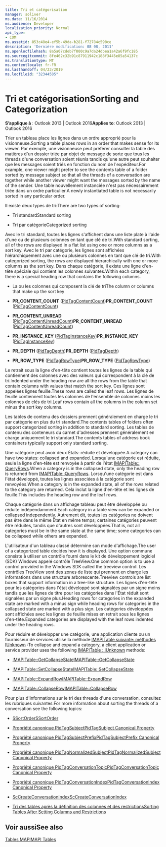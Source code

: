 ```yaml
---
title: Tri et catégorisation
manager: soliver
ms.date: 11/16/2014
ms.audience: Developer
localization_priority: Normal
api_type:
- COM
ms.assetid: 853c48e4-ef5b-49da-b281-f72784c598ce
description: 'Dernière modification: 08 08, 2011'
ms.openlocfilehash: 8a5a07cdeb7f000c9a7da24dbea1a42a6f9fc185
ms.sourcegitcommit: 8fe462c32b91c87911942c188f3445e85a54137c
ms.translationtype: MT
ms.contentlocale: fr-FR
ms.lasthandoff: 04/23/2019
ms.locfileid: "32344505"
---
```

# <a name="sorting-and-categorization"></a><span data-ttu-id="6f187-103">Tri et catégorisation</span><span class="sxs-lookup"><span data-stu-id="6f187-103">Sorting and Categorization</span></span>

 
  
<span data-ttu-id="6f187-104">**S’applique à** : Outlook 2013 | Outlook 2016</span><span class="sxs-lookup"><span data-stu-id="6f187-104">**Applies to**: Outlook 2013 | Outlook 2016</span></span> 
  
<span data-ttu-id="6f187-105">Trier un tableau place les lignes dans un ordre approprié pour la visionneuse.</span><span class="sxs-lookup"><span data-stu-id="6f187-105">Sorting a table places rows in an order that makes sense for its viewer.</span></span> <span data-ttu-id="6f187-106">Par exemple, une visionneuse peut préférer consulter la table des matières d'un dossier triée par objet de message de sorte que tous les threads d'une conversation soient réunis tandis qu'une autre peut souhaiter que les messages soient triés en fonction du nom de l'expéditeur.</span><span class="sxs-lookup"><span data-stu-id="6f187-106">For example, one viewer might prefer to see the contents table of a folder sorted by message subject so that all the threads of a conversation are together while another viewer might want the messages sorted by the name of the sender.</span></span> <span data-ttu-id="6f187-107">Une table nouvellement instanciée n'est pas nécessairement triée dans un ordre particulier.</span><span class="sxs-lookup"><span data-stu-id="6f187-107">A newly instantiated table is not necessarily sorted in any particular order.</span></span> 
  
<span data-ttu-id="6f187-108">Il existe deux types de tri:</span><span class="sxs-lookup"><span data-stu-id="6f187-108">There are two types of sorting:</span></span>
  
- <span data-ttu-id="6f187-109">Tri standard</span><span class="sxs-lookup"><span data-stu-id="6f187-109">Standard sorting</span></span>
    
- <span data-ttu-id="6f187-110">Tri par catégorie</span><span class="sxs-lookup"><span data-stu-id="6f187-110">Categorized sorting</span></span> 
    
<span data-ttu-id="6f187-111">Avec le tri standard, toutes les lignes s'affichent dans une liste plate à l'aide d'une ou de plusieurs colonnes en tant que clé de tri.</span><span class="sxs-lookup"><span data-stu-id="6f187-111">With standard sorting, all of the rows are displayed in a flat list using one or more columns as a sort key.</span></span> <span data-ttu-id="6f187-112">Avec le tri par catégorie, les lignes sont affichées hiérarchiquement avec une ou plusieurs colonnes en tant que clé de tri.</span><span class="sxs-lookup"><span data-stu-id="6f187-112">With categorized sorting, the rows are displayed hierarchically with one or more columns as the sort key.</span></span> <span data-ttu-id="6f187-113">Dans chaque catégorie, il existe une ligne d'en-tête spéciale qui contient les colonnes suivantes.</span><span class="sxs-lookup"><span data-stu-id="6f187-113">Within each category, there is a special heading row that contains the following columns.</span></span>
  
- <span data-ttu-id="6f187-114">La ou les colonnes qui composent la clé de tri</span><span class="sxs-lookup"><span data-stu-id="6f187-114">The column or columns that make up the sort key</span></span>
    
- <span data-ttu-id="6f187-115">**PR_CONTENT_COUNT** ([PidTagContentCount](pidtagcontentcount-canonical-property.md))</span><span class="sxs-lookup"><span data-stu-id="6f187-115">**PR_CONTENT_COUNT** ([PidTagContentCount](pidtagcontentcount-canonical-property.md))</span></span>
    
- <span data-ttu-id="6f187-116">**PR_CONTENT_UNREAD** ([PidTagContentUnreadCount](pidtagcontentunreadcount-canonical-property.md))</span><span class="sxs-lookup"><span data-stu-id="6f187-116">**PR_CONTENT_UNREAD** ([PidTagContentUnreadCount](pidtagcontentunreadcount-canonical-property.md))</span></span>
    
- <span data-ttu-id="6f187-117">**PR_INSTANCE_KEY** ([PidTagInstanceKey](pidtaginstancekey-canonical-property.md))</span><span class="sxs-lookup"><span data-stu-id="6f187-117">**PR_INSTANCE_KEY** ([PidTagInstanceKey](pidtaginstancekey-canonical-property.md))</span></span>
    
- <span data-ttu-id="6f187-118">**PR_DEPTH** ([PidTagDepth](pidtagdepth-canonical-property.md))</span><span class="sxs-lookup"><span data-stu-id="6f187-118">**PR_DEPTH** ([PidTagDepth](pidtagdepth-canonical-property.md))</span></span>
    
- <span data-ttu-id="6f187-119">**PR_ROW_TYPE** ([PidTagRowType](pidtagrowtype-canonical-property.md))</span><span class="sxs-lookup"><span data-stu-id="6f187-119">**PR_ROW_TYPE** ([PidTagRowType](pidtagrowtype-canonical-property.md))</span></span> 
    
<span data-ttu-id="6f187-120">Le retrait sous la ligne d'en-tête contient toutes les lignes de la table qui contiennent des colonnes avec des valeurs qui correspondent à la clé de tri.</span><span class="sxs-lookup"><span data-stu-id="6f187-120">Indented under the heading row are all the rows from the table that contain columns with values that match the sort key.</span></span> <span data-ttu-id="6f187-121">Ces lignes sont appelées lignes feuille.</span><span class="sxs-lookup"><span data-stu-id="6f187-121">These rows are called the leaf rows.</span></span> <span data-ttu-id="6f187-122">Les lignes de feuille contiennent toutes les colonnes de l'ensemble de colonnes moins les colonnes de clés de tri.</span><span class="sxs-lookup"><span data-stu-id="6f187-122">Leaf rows contain all the columns in the column set minus the sort key columns.</span></span> 
  
<span data-ttu-id="6f187-123">Les tables de contenu des dossiers prennent généralement en charge le tri par catégorie en plus du tri standard.</span><span class="sxs-lookup"><span data-stu-id="6f187-123">The contents tables of folders often support categorized sorting in addition to standard sorting.</span></span> <span data-ttu-id="6f187-124">Les tables de contenu des conteneurs du carnet d'adresses prennent généralement en charge uniquement le tri standard.</span><span class="sxs-lookup"><span data-stu-id="6f187-124">The contents tables of address book containers typically support only standard sorting.</span></span> 
  
<span data-ttu-id="6f187-125">Une catégorie peut avoir deux États: réduite et développée.</span><span class="sxs-lookup"><span data-stu-id="6f187-125">A category can have two states: collapsed and expanded.</span></span> <span data-ttu-id="6f187-126">Lorsqu'une catégorie est réduite, seule la ligne d'en-tête est renvoyée à partir de l'état [IMAPITable:: QueryRows](imapitable-queryrows.md).</span><span class="sxs-lookup"><span data-stu-id="6f187-126">When a category is in the collapsed state, only the heading row is returned from [IMAPITable::QueryRows](imapitable-queryrows.md).</span></span> <span data-ttu-id="6f187-127">Lorsqu'une catégorie est dans l'état développé, toutes les lignes associées à la catégorie sont renvoyées.</span><span class="sxs-lookup"><span data-stu-id="6f187-127">When a category is in the expanded state, all of the rows related to the category are returned.</span></span> <span data-ttu-id="6f187-128">Cela inclut la ligne d'en-tête et les lignes de feuille.</span><span class="sxs-lookup"><span data-stu-id="6f187-128">This includes the heading row and the leaf rows.</span></span> 
  
<span data-ttu-id="6f187-129">Chaque catégorie dans un affichage tableau peut être développée ou réduite indépendamment.</span><span class="sxs-lookup"><span data-stu-id="6f187-129">Each category in a table view can be expanded or collapsed independently.</span></span> <span data-ttu-id="6f187-130">Autrement dit, toutes les catégories ne doivent pas être dans le même État en même temps; certaines catégories peuvent être réduites, tandis que d'autres sont développées.</span><span class="sxs-lookup"><span data-stu-id="6f187-130">That is, not all categories must be in the same state at the same time; some categories can be collapsed while others are expanded.</span></span> 
  
<span data-ttu-id="6f187-131">L'utilisateur d'un tableau classé détermine son mode d'affichage.</span><span class="sxs-lookup"><span data-stu-id="6f187-131">The user of a categorized table decides how it is displayed.</span></span> <span data-ttu-id="6f187-132">Une option commune consiste à utiliser un contrôle fourni dans le kit de développement logiciel (SDK) Windows appelé contrôle TreeView.</span><span class="sxs-lookup"><span data-stu-id="6f187-132">One common option is to use a control provided in the Windows SDK called the treeview control.</span></span> <span data-ttu-id="6f187-133">Les contrôles TreeView sont des zones de liste qui prennent en charge les informations dans une structure arborescente.</span><span class="sxs-lookup"><span data-stu-id="6f187-133">Treeview controls are list boxes that support information in a tree-like structure.</span></span> <span data-ttu-id="6f187-134">Les lignes d'en-tête pour les catégories dans l'état développé sont signalées par un signe moins tandis que les lignes de titre pour les catégories dans l'État réduit sont signalées par un signe plus.</span><span class="sxs-lookup"><span data-stu-id="6f187-134">Heading rows for categories in the expanded state are marked with a minus sign while heading rows for categories in the collapsed state are marked with a plus sign.</span></span> <span data-ttu-id="6f187-135">Les catégories développées sont affichées avec les lignes de feuille mises en retrait sous les lignes d'en-tête.</span><span class="sxs-lookup"><span data-stu-id="6f187-135">Expanded categories are displayed with the leaf rows indented under the heading rows.</span></span> 
  
<span data-ttu-id="6f187-136">Pour réduire et développer une catégorie, une application cliente ou un fournisseur de services utilise la méthode [IMAPITable suivante: méthodes IUnknown](imapitableiunknown.md) :</span><span class="sxs-lookup"><span data-stu-id="6f187-136">To collapse and expand a category, a client application or service provider uses the following [IMAPITable : IUnknown](imapitableiunknown.md) methods:</span></span> 
  
- [<span data-ttu-id="6f187-137">IMAPITable::GetCollapseState</span><span class="sxs-lookup"><span data-stu-id="6f187-137">IMAPITable::GetCollapseState</span></span>](imapitable-getcollapsestate.md)
    
- [<span data-ttu-id="6f187-138">IMAPITable::SetCollapseState</span><span class="sxs-lookup"><span data-stu-id="6f187-138">IMAPITable::SetCollapseState</span></span>](imapitable-setcollapsestate.md)
    
- [<span data-ttu-id="6f187-139">IMAPITable::ExpandRow</span><span class="sxs-lookup"><span data-stu-id="6f187-139">IMAPITable::ExpandRow</span></span>](imapitable-expandrow.md)
    
- [<span data-ttu-id="6f187-140">IMAPITable::CollapseRow</span><span class="sxs-lookup"><span data-stu-id="6f187-140">IMAPITable::CollapseRow</span></span>](imapitable-collapserow.md)
    
<span data-ttu-id="6f187-141">Pour plus d'informations sur le tri des threads d'une conversation, consultez les rubriques suivantes:</span><span class="sxs-lookup"><span data-stu-id="6f187-141">For more information about sorting the threads of a conversation see the following topics:</span></span>
  
- [<span data-ttu-id="6f187-142">SSortOrder</span><span class="sxs-lookup"><span data-stu-id="6f187-142">SSortOrder</span></span>](ssortorder.md)
    
- [<span data-ttu-id="6f187-143">Propriété canonique PidTagSubject</span><span class="sxs-lookup"><span data-stu-id="6f187-143">PidTagSubject Canonical Property</span></span>](pidtagsubject-canonical-property.md)
    
- [<span data-ttu-id="6f187-144">Propriété canonique PidTagSubjectPrefix</span><span class="sxs-lookup"><span data-stu-id="6f187-144">PidTagSubjectPrefix Canonical Property</span></span>](pidtagsubjectprefix-canonical-property.md)
    
- [<span data-ttu-id="6f187-145">Propriété canonique PidTagNormalizedSubject</span><span class="sxs-lookup"><span data-stu-id="6f187-145">PidTagNormalizedSubject Canonical Property</span></span>](pidtagnormalizedsubject-canonical-property.md)
    
- [<span data-ttu-id="6f187-146">Propriété canonique PidTagConversationTopic</span><span class="sxs-lookup"><span data-stu-id="6f187-146">PidTagConversationTopic Canonical Property</span></span>](pidtagconversationtopic-canonical-property.md)
    
- [<span data-ttu-id="6f187-147">Propriété canonique PidTagConversationIndex</span><span class="sxs-lookup"><span data-stu-id="6f187-147">PidTagConversationIndex Canonical Property</span></span>](pidtagconversationindex-canonical-property.md)
    
- [<span data-ttu-id="6f187-148">ScCreateConversationIndex</span><span class="sxs-lookup"><span data-stu-id="6f187-148">ScCreateConversationIndex</span></span>](sccreateconversationindex.md)
    
- [<span data-ttu-id="6f187-149">Tri des tables après la définition des colonnes et des restrictions</span><span class="sxs-lookup"><span data-stu-id="6f187-149">Sorting Tables After Setting Columns and Restrictions</span></span>](sorting-tables-after-setting-columns-and-restrictions.md)
    
## <a name="see-also"></a><span data-ttu-id="6f187-150">Voir aussi</span><span class="sxs-lookup"><span data-stu-id="6f187-150">See also</span></span>



[<span data-ttu-id="6f187-151">Tables MAPI</span><span class="sxs-lookup"><span data-stu-id="6f187-151">MAPI Tables</span></span>](mapi-tables.md)

